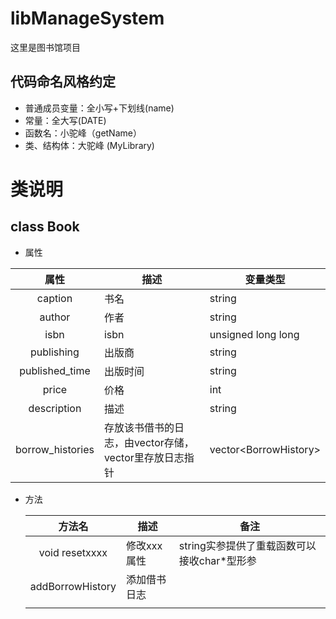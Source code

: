 # libManageSystem

这里是图书馆项目

## 代码命名风格约定

- 普通成员变量：全小写+下划线(name)
- 常量：全大写(DATE)
- 函数名：小驼峰（getName）
- 类、结构体：大驼峰 (MyLibrary)



# 类说明

## class Book

- 属性

|       属性       | 描述                                                   | 变量类型                |
| :--------------: | ------------------------------------------------------ | ----------------------- |
|     caption      | 书名                                                   | string                  |
|      author      | 作者                                                   | string                  |
|       isbn       | isbn                                                   | unsigned long long      |
|    publishing    | 出版商                                                 | string                  |
|  published_time  | 出版时间                                               | string                  |
|      price       | 价格                                                   | int                     |
|   description    | 描述                                                   | string                  |
| borrow_histories | 存放该书借书的日志，由vector存储，vector里存放日志指针 | vector\<BorrowHistory\> |

- 方法

  |      方法名      | 描述         | 备注                                        |
  | :--------------: | ------------ | ------------------------------------------- |
  |  void resetxxxx  | 修改xxx属性  | string实参提供了重载函数可以接收char*型形参 |
  | addBorrowHistory | 添加借书日志 |                                             |
  |                  |              |                                             |
